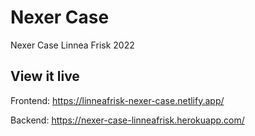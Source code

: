 # Nexer Case
Nexer Case
Linnea Frisk 2022


## View it live
Frontend: https://linneafrisk-nexer-case.netlify.app/

Backend: https://nexer-case-linneafrisk.herokuapp.com/
